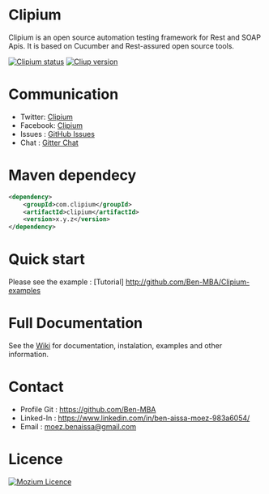 # Clipium
Clipium is an open source automation testing framework for Rest and SOAP Apis. It is based on Cucumber and Rest-assured open source tools. 


[![Clipium status](https://img.shields.io/badge/Clipium-Passed-blue.svg)](https://img.shields.io/badge/Clipium-Passed-blue.svg)
[![Cliup version](https://img.shields.io/badge/Clipium-v--1.0.2-green.svg)](https://img.shields.io/badge/Clipium-v--1.0.2-green.svg)

# Communication

- Twitter: [Clipium](https://twitter.com/Clipium)
- Facebook: [Clipium](https://www.facebook.com/Clipium)
- Issues : [GitHub Issues](https://github.com/Ben-MBA/Clipium/issues)
- Chat : [Gitter Chat](https://gitter.im/Clipium/Lobby)

 
# Maven dependecy

```xml
<dependency>
    <groupId>com.clipium</groupId>
    <artifactId>clipium</artifactId>
    <version>x.y.z</version>
</dependency>
```

# Quick start

Please see the example : [Tutorial] http://github.com/Ben-MBA/Clipium-examples

# Full Documentation
See the [Wiki](https://github.com/Ben-MBA/Clipium/wiki) for documentation, instalation, examples and other information.

# Contact
- Profile Git : https://github.com/Ben-MBA
- Linked-In : https://www.linkedin.com/in/ben-aissa-moez-983a6054/
- Email : moez.benaissa@gmail.com

# Licence

[![Mozium Licence](https://img.shields.io/badge/Licence-Open-blue.svg)](https://img.shields.io/badge/Licence-Open-blue.svg)


